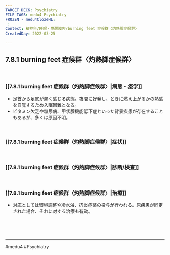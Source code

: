 ```yaml
---
TARGET DECK: Psychiatry
FILE TAGS: medu4 Psychiatry
FROZEN - medu4ClozeHL:
 : 
Context: 精神科/睡眠・覚醒障害/burning feet 症候群〈灼熱脚症候群〉
CreatedDay: 2022-03-25

---
```


## 7.8.1 burning feet 症候群〈灼熱脚症候群〉

<br>

### [[7.8.1 burning feet 症候群〈灼熱脚症候群〉|病態・疫学]]
* 足首から足底が熱く感じる病態。夜間に好発し、ときに燃え上がるかの熱感を自覚するため入眠困難となる。 
* ビタミン欠乏や糖尿病、甲状腺機能低下症といった背景疾患が存在することもあるが、多くは原因不明。

<br>

### [[7.8.1 burning feet 症候群〈灼熱脚症候群〉|症状]]


<br>

### [[7.8.1 burning feet 症候群〈灼熱脚症候群〉|診断/検査]]


<br>

### [[7.8.1 burning feet 症候群〈灼熱脚症候群〉|治療]]
* 対応としては環境調整や冷水浴、抗炎症薬の投与が行われる。原疾患が同定された場合、それに対する治療も有効。



<br><br><br>

---
#medu4 #Psychiatry 